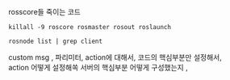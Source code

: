 
rosscore들 죽이는 코드

```
killall -9 roscore rosmaster rosout roslaunch
```

```
rosnode list | grep client
```


custom msg , 파리미터, action에 대해서, 코드의 핵심부분만 설정해서,  
action 어떻게 설정해쏙 서버의 핵심부분 어떻게 구성했는지 , 